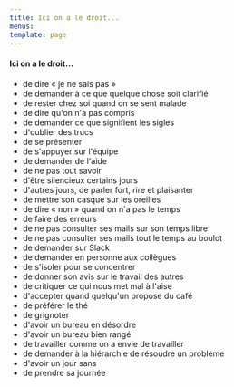 ```yaml
---
title: Ici on a le droit...
menus:
template: page
---
```



#### Ici on a le droit...

* de dire « je ne sais pas »
* de demander à ce que quelque chose soit clarifié
*  de rester chez soi quand on se sent malade
* de dire qu'on n'a pas compris
* de demander ce que signifient les sigles
* d'oublier des trucs
* de se présenter
* de s'appuyer sur l'équipe
* de demander de l'aide
* de ne pas tout savoir
* d'être silencieux certains jours
* d'autres jours, de parler fort, rire et plaisanter
* de mettre son casque sur les oreilles
* de dire « non » quand on n'a pas le temps
* de faire des erreurs
* de ne pas consulter ses mails sur son temps libre
* de ne pas consulter ses mails tout le temps au boulot
* de demander sur Slack
* de demander en personne aux collègues
* de s'isoler pour se concentrer
* de donner son avis sur le travail des autres
* de critiquer ce qui nous met mal à l'aise
* d'accepter quand quelqu'un propose du café
* de préférer le thé
* de grignoter
* d'avoir un bureau en désordre
* d'avoir un bureau bien rangé
* de travailler comme on a envie de travailler
* de demander à la hiérarchie de résoudre un problème
* d'avoir un jour sans
* de prendre sa journée

